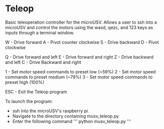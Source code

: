 # Teleop

Basic teleoperation controller for the microUSV. Allows a user to ssh into a microUSV and control the motors using the wasd, qezc, and 123 keys as inputs through a terminal window. 

W - Drive forward
A - Pivot counter clockwise
S - Drive backward
D - Pivot clockwise

Q - Drive forward and left
E - Drive forward and right
Z - Drive backward and left
C - Drive Backward and right

1 - Set motor speed commands to preset low (~59%)
2 - Set motor speed commands to preset medium (~79%)
3 - Set motor speed commands to preset high (100%)

ESC - Exit the Teleop program

To launch the program: 
 - ssh into the microUSV's raspberry pi. 
 - Navigate to the directory containing musv_teleop.py
 - Enter the following command
'''
python musv_teleop.py
'''
